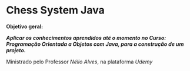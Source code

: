 # Chess System Java

**Objetivo geral:**

***Aplicar os conhecimentos aprendidos até o momento no Curso: Programação Orientada a Objetos com Java, para a construção de um projeto.***

Ministrado pelo Professor *Nélio Alves*, na plataforma *Udemy*



